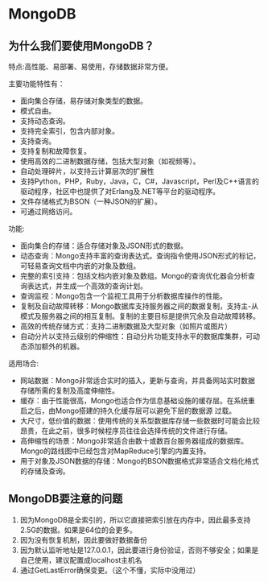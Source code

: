 # MongoDB

## 为什么我们要使用MongoDB？

特点:高性能、易部署、易使用，存储数据非常方便。

主要功能特性有：

- 面向集合存储，易存储对象类型的数据。
- 模式自由。
- 支持动态查询。
- 支持完全索引，包含内部对象。
- 支持查询。
- 支持复制和故障恢复。
- 使用高效的二进制数据存储，包括大型对象（如视频等）。
- 自动处理碎片，以支持云计算层次的扩展性
- 支持Python，PHP，Ruby，Java，C，C#，Javascript，Perl及C++语言的驱动程序，社区中也提供了对Erlang及.NET等平台的驱动程序。
- 文件存储格式为BSON（一种JSON的扩展）。
- 可通过网络访问。

功能:

- 面向集合的存储：适合存储对象及JSON形式的数据。
- 动态查询：Mongo支持丰富的查询表达式。查询指令使用JSON形式的标记，可轻易查询文档中内嵌的对象及数组。
- 完整的索引支持：包括文档内嵌对象及数组。Mongo的查询优化器会分析查询表达式，并生成一个高效的查询计划。
- 查询监视：Mongo包含一个监视工具用于分析数据库操作的性能。
- 复制及自动故障转移：Mongo数据库支持服务器之间的数据复制，支持主-从模式及服务器之间的相互复制。复制的主要目标是提供冗余及自动故障转移。
- 高效的传统存储方式：支持二进制数据及大型对象（如照片或图片）
- 自动分片以支持云级别的伸缩性：自动分片功能支持水平的数据库集群，可动态添加额外的机器。

适用场合:

- 网站数据：Mongo非常适合实时的插入，更新与查询，并具备网站实时数据存储所需的复制及高度伸缩性。
- 缓存：由于性能很高，Mongo也适合作为信息基础设施的缓存层。在系统重启之后，由Mongo搭建的持久化缓存层可以避免下层的数据源 过载。
- 大尺寸，低价值的数据：使用传统的关系型数据库存储一些数据时可能会比较昂贵，在此之前，很多时候程序员往往会选择传统的文件进行存储。
- 高伸缩性的场景：Mongo非常适合由数十或数百台服务器组成的数据库。Mongo的路线图中已经包含对MapReduce引擎的内置支持。
- 用于对象及JSON数据的存储：Mongo的BSON数据格式非常适合文档化格式的存储及查询。

## MongoDB要注意的问题

1. 因为MongoDB是全索引的，所以它直接把索引放在内存中，因此最多支持2.5G的数据。如果是64位的会更多。
1. 因为没有恢复机制，因此要做好数据备份
1. 因为默认监听地址是127.0.0.1，因此要进行身份验证，否则不够安全；如果是自己使用，建议配置成localhost主机名
1. 通过GetLastError确保变更。（这个不懂，实际中没用过）

